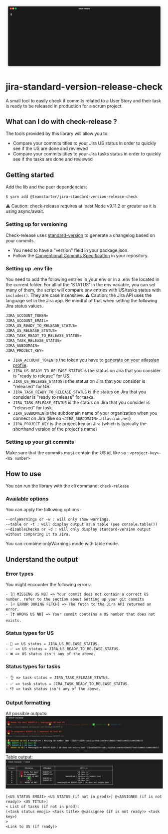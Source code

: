 ![Illustration tab](assets/check-release.gif)
# jira-standard-version-release-check

A small tool to easily check if commits related to a User Story and their task is ready to be released in production for a scrum project.
## What can I do with check-release ?

The tools provided by this library will allow you to:

- Compare your commits titles to your Jira US status in order to quickly see if the US are done and reviewed
- Compare your commits titles to your Jira tasks status in order to quickly see if the tasks are done and reviewed

## Getting started

Add the lib and the peer dependencies:

```
$ yarn add @teamstarter/jira-standard-version-release-check
```

⚠️ Caution: check-release requires at least Node v9.11.2 or greater as it is using async/await.

### Setting up for versioning

Check-release uses [standard-version](https://www.npmjs.com/package/standard-version) to generate a changelog based on your commits.

- You need to have a "version" field in your package.json.
- Follow the [Conventional Commits Specification](http://www.conventionalcommits.org) in your repository.

### Setting up .env file

You need to add the following entries in your env or in a .env file located in the current folder. 
For all of the 'STATUS' in the env variable, you can set many of them, the script will compare env entries with US/tasks status with `includes()`. They are case insensitive.
⚠️ Caution: the Jira API uses the language set in the Jira app. Be mindful of that when setting the following Jira status values.

```
JIRA_ACCOUNT_TOKEN=
JIRA_ACCOUNT_EMAIL=
JIRA_US_READY_TO_RELEASE_STATUS=
JIRA_US_RELEASE_STATUS=
JIRA_TASK_READY_TO_RELEASE_STATUS=
JIRA_TASK_RELEASE_STATUS=
JIRA_SUBDOMAIN=
JIRA_PROJECT_KEY=
```

- `JIRA_ACCOUNT_TOKEN` is the token you have to [generate on your atlassian profile](https://support.atlassian.com/atlassian-account/docs/manage-api-tokens-for-your-atlassian-account/#Create-an-API-token).
- `JIRA_US_READY_TO_RELEASE_STATUS` is the status on Jira that you consider is "ready to release" for US.
- `JIRA_US_RELEASE_STATUS` is the status on Jira that you consider is "released" for US.
- `JIRA_TASK_READY_TO_RELEASE_STATUS` is the status on Jira that you consider is "ready to release" for tasks.
- `JIRA_TASK_RELEASE_STATUS` is the status on Jira that you consider is "released" for task.
- `JIRA_SUBDOMAIN` is the subdomain name of your organization when you connect on Jira (like so `<JIRA_SUBDOMAIN>.atlassian.net`)
- `JIRA_PROJECT_KEY` is the project key on Jira (which is typically the shorthand version of the project's name)

### Setting up your git commits

Make sure that the commits must contain the US id, like so : `<project-key>-<US number>`

## How to use

You can run the library with the cli command: `check-release`

### Available options

You can apply the following options :

```
--onlyWarnings or -w : will only show warnings.
--table or -t : will display output as a table (see console.table())
--disableChecks or -d : will only display standard-version output without comparing it to Jira.
```

You can combine onlyWarnings mode with table mode.

## Understand the output

### Error types

You might encounter the following errors:

    - [🚨 MISSING US NB] => Your commit does not contain a correct US number, refer to the section about Setting up your git commits
    - [🔥 ERROR DURING FETCH] => The fetch to the Jira API returned an error.
    - [❓ WRONG US NB] => Your commit contains a US number that does not exists.

### Status types for US

    - 🚀 => US status = JIRA_US_RELEASE_STATUS.
    - ✅ => US status = JIRA_US_READY_TO_RELEASE_STATUS.
    - ❌ => US status isn't any of the above.

### Status types for tasks

    - 👌 => task status = JIRA_TASK_RELEASE_STATUS.
    - ✅ => task status = JIRA_TASK_READY_TO_RELEASE_STATUS.
    - 👎 => task status isn't any of the above.

### Output formatting


All possible outputs:
![All possible output](assets/normal.png)
Table output: 
![Tab output](assets/table.png)
```
[<US STATUS EMOJI> <US STATUS (if not in prod)>] @<ASSIGNEE (if is not ready)> <US TITLE>]
< List of tasks (if not in prod):
(<task status emoji> <task title> @<assignee (if is not ready)> <task key>)
>
<Link to US (if ready)>
```
